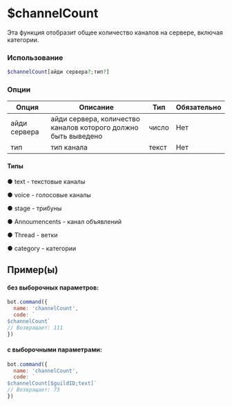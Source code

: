 # $channelCount
Эта функция отобразит общее количество каналов на сервере, включая категории.
### Использование
```php
$channelCount[айди сервера?;тип?]
```

### Опции

| Опция | Описание | Тип | Обязательно |
|--------|-------------|------|----------|
| айди сервера | айди сервера, количество каналов которого должно быть выведено | число | Нет | 
| тип | тип канала | текст | Нет | 
#### Типы
● text - текстовые каналы

● voice - голосовые каналы 

● stage - трибуны

● Annoumencents - канал объявлений

● Thread - ветки

● category - категории

## Пример(ы)
#### без выборочных параметров:
```javascript
bot.command({
  name: 'channelCount',
  code: `
$channelCount`
// Возвращает: 111
})
```
#### с выборочными параметрами:
```javascript
bot.command({
  name: 'channelCount',
  code: `
$channelCount[$guildID;text]`
// Возвращает: 73
})
```
